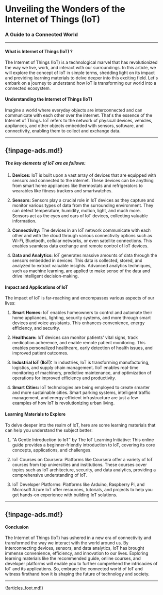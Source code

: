 # Unveiling the Wonders of the Internet of Things (IoT)
### A Guide to a Connected World

---

#### **What is Internet of Things (IoT) ?**

The Internet of Things (IoT) is a technological marvel that has revolutionized the way we live, work, and interact with our surroundings. In this article, we will explore the concept of IoT in simple terms, shedding light on its impact and providing learning materials to delve deeper into this exciting field. Let's embark on a journey to understand how IoT is transforming our world into a connected ecosystem.


#### **Understanding the Internet of Things (IoT)**

Imagine a world where everyday objects are interconnected and can communicate with each other over the internet. That's the essence of the Internet of Things. IoT refers to the network of physical devices, vehicles, appliances, and other objects embedded with sensors, software, and connectivity, enabling them to collect and exchange data.

---
{!inpage-ads.md!}
---

##### **The key elements of IoT are as follows:**

1. **Devices:** IoT is built upon a vast array of devices that are equipped with sensors and connected to the internet. These devices can be anything from smart home appliances like thermostats and refrigerators to wearables like fitness trackers and smartwatches.

2. **Sensors:** Sensors play a crucial role in IoT devices as they capture and monitor various types of data from the surrounding environment. They can detect temperature, humidity, motion, light, and much more. Sensors act as the eyes and ears of IoT devices, collecting valuable information.

3. **Connectivity:** The devices in an IoT network communicate with each other and with the cloud through various connectivity options such as Wi-Fi, Bluetooth, cellular networks, or even satellite connections. This enables seamless data exchange and remote control of IoT devices.

4. **Data and Analytics:** IoT generates massive amounts of data through the sensors embedded in devices. This data is collected, stored, and analyzed to extract valuable insights. Advanced analytics techniques, such as machine learning, are applied to make sense of the data and drive intelligent decision-making.

#### **Impact and Applications of IoT**

The impact of IoT is far-reaching and encompasses various aspects of our lives:

1. **Smart Homes:** IoT enables homeowners to control and automate their home appliances, lighting, security systems, and more through smart devices and voice assistants. This enhances convenience, energy efficiency, and security.

2. **Healthcare:** IoT devices can monitor patients' vital signs, track medication adherence, and enable remote patient monitoring. This enables personalized healthcare, early detection of health issues, and improved patient outcomes.

3. **Industrial IoT (IIoT):** In industries, IoT is transforming manufacturing, logistics, and supply chain management. IIoT enables real-time monitoring of machinery, predictive maintenance, and optimization of operations for improved efficiency and productivity.

4. **Smart Cities:** IoT technologies are being employed to create smarter and more sustainable cities. Smart parking systems, intelligent traffic management, and energy-efficient infrastructure are just a few examples of how IoT is revolutionizing urban living.

#### **Learning Materials to Explore**

To delve deeper into the realm of IoT, here are some learning materials that can help you understand the subject better:

1. "A Gentle Introduction to IoT" by The IoT Learning Initiative: This online guide provides a beginner-friendly introduction to IoT, covering its core concepts, applications, and challenges.

2. IoT Courses on Coursera: Platforms like Coursera offer a variety of IoT courses from top universities and institutions. These courses cover topics such as IoT architecture, security, and data analytics, providing a comprehensive understanding of IoT.

3. IoT Developer Platforms: Platforms like Arduino, Raspberry Pi, and Microsoft Azure IoT offer resources, tutorials, and projects to help you get hands-on experience with building IoT solutions.

---
{!inpage-ads.md!}
---

#### **Conclusion**

The Internet of Things (IoT) has ushered in a new era of connectivity and transformed the way we interact with the world around us. By interconnecting devices, sensors, and data analytics, IoT has brought immense convenience, efficiency, and innovation to our lives. Exploring learning materials like the recommended guide, online courses, and developer platforms will enable you to further comprehend the intricacies of IoT and its applications. So, embrace the connected world of IoT and witness firsthand how it is shaping the future of technology and society.


---

{!articles_foot.md!}
